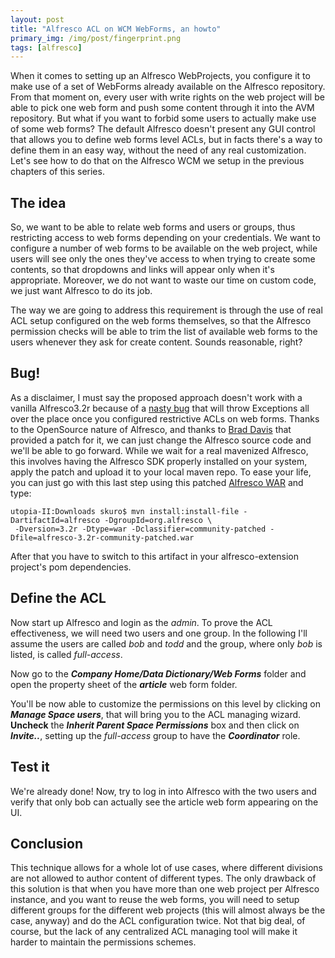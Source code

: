 ```yaml
---
layout: post
title: "Alfresco ACL on WCM WebForms, an howto"
primary_img: /img/post/fingerprint.png
tags: [alfresco]
---
```


When it comes to setting up an Alfresco WebProjects, you configure it to make use of a set of WebForms already available on the Alfresco repository. From that moment on, every user with write rights on the web project will be able to pick one web form and push some content through it into the AVM repository. But what if you want to forbid some users to actually make use of some web forms? The default Alfresco doesn't present any GUI control that allows you to define web forms level ACLs, but in facts there's a way to define them in an easy way, without the need of any real customization. Let's see how to do that on the Alfresco WCM we setup in the previous chapters of this series.

The idea
--------

So, we want to be able to relate web forms and users or groups, thus restricting access to web forms depending on your credentials. We want to configure a number of web forms to be available on the web project, while users will see only the ones they've access to when trying to create some contents, so that dropdowns and links will appear only when it's appropriate. Moreover, we do not want to waste our time on custom code, we just want Alfresco to do its job.

The way we are going to address this requirement is through the use of real ACL setup configured on the web forms themselves, so that the Alfresco permission checks will be able to trim the list of available web forms to the users whenever they ask for create content. Sounds reasonable, right?
<h2>Bug!</h2>
As a disclaimer, I must say the proposed approach doesn't work with a vanilla Alfresco3.2r because of a <a href="https://issues.alfresco.com/jira/browse/ETHREEOH-2595">nasty bug</a> that will throw Exceptions all over the place once you configured restrictive ACLs on web forms. Thanks to the OpenSource nature of Alfresco, and thanks to <a href="http://twitter.com/bradsdavis">Brad Davis</a> that provided a patch for it, we can just change the Alfresco source code and we'll be able to go forward. While we wait for a real mavenized Alfresco, this involves having the Alfresco SDK properly installed on your system, apply the patch and upload it to your local maven repo. To ease your life, you can just go with this last step using this patched <a href="http://download.skuro.tk/alfresco/alfresco-3.2r-community-patched.war">Alfresco WAR</a> and type:

    utopia-II:Downloads skuro$ mvn install:install-file -DartifactId=alfresco -DgroupId=org.alfresco \
     -Dversion=3.2r -Dtype=war -Dclassifier=community-patched -Dfile=alfresco-3.2r-community-patched.war

After that you have to switch to this artifact in your alfresco-extension project's pom dependencies.
<h2>Define the ACL</h2>
Now start up Alfresco and login as the <em>admin</em>. To prove the ACL effectiveness, we will need two users and one group. In the following I'll assume the users are called <em>bob</em> and <em>todd</em> and the group, where only <em>bob</em> is listed, is called <em>full-access</em>.

Now go to the <em><strong>Company Home/Data Dictionary/Web Forms</strong></em> folder and open the property sheet of the <em><strong>article</strong></em> web form folder.

You'll be now able to customize the permissions on this level by clicking on <em><strong>Manage Space users</strong></em>, that will bring you to the ACL managing wizard. <strong>Uncheck</strong> the <strong><em>Inherit Parent Space Permissions</em></strong> box and then click on <em><strong>Invite..</strong></em>, setting up the <em>full-access</em> group to have the <em><strong>Coordinator</strong></em> role.
<h2>Test it</h2>
We're already done! Now, try to log in into Alfresco with the two users and verify that only bob can actually see the article web form appearing on the UI.
<h2>Conclusion</h2>
This technique allows for a whole lot of use cases, where different divisions are not allowed to author content of different types. The only drawback of this solution is that when you have more than one web project per Alfresco instance, and you want to reuse the web forms, you will need to setup different groups for the different web projects (this will almost always be the case, anyway) and do the ACL configuration twice. Not that big deal, of course, but the lack of any centralized ACL managing tool will make it harder to maintain the permissions schemes.

